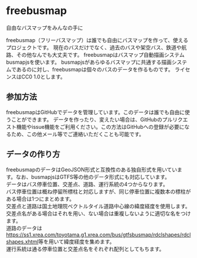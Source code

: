 # freebusmap
自由なバスマップをみんなの手に

freebusmap（フリーバスマップ）は誰でも自由にバスマップを作って、使えるプロジェクトです。
現在のバスだけでなく、過去のバスや架空バス、鉄道や航路、その他なんでも大丈夫です。
freebusmapはバスマップ自動描画システムbusmapjsを使います。
busmapjsがあらゆるバスマップに共通する描画システムであるのに対し、freebusmapは個々のバスのデータを作るものです。
ライセンスはCC0 1.0とします。

## 参加方法
freebusmapはGitHubでデータを管理しています。このデータは誰でも自由に使うことができます。
データを作ったり、変えたい場合は、GitHubのプルリクエスト機能やissue機能をご利用ください。この方法はGitHubへの登録が必要になるため、この他メール等でご連絡いただくことも可能です。


## データの作り方
freebusmapのデータはGeoJSON形式と互換性のある独自形式を用いています。なお、busmapjsはGTFS等の他のデータ形式にも対応しています。  
データはバス停車位置、交差点、道路、運行系統の4つからなります。  
バス停車位置は概ね停留所標柱と対応しますが、同じ停車位置に複数本の標柱がある場合は1つにまとめます。  
交差点と道路は国土地理院ベクトルタイル道路中心線の緯度経度を使用します。交差点名がある場合はそれを用い、ない場合は重複しないように適切な名をつけます。  
道路のデータは<a href="https://ss1.xrea.com/toyotama.g1.xrea.com/bus/gtfsbusmap/rdclshapes/rdclshapes.xhtml">https://ss1.xrea.com/toyotama.g1.xrea.com/bus/gtfsbusmap/rdclshapes/rdclshapes.xhtml</a>等を用いて緯度経度を集めます。  
運行系統は通る停車位置と交差点名をそれぞれ配列としてもちます。
